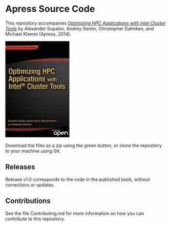 # Apress Source Code

This repository accompanies [*Optimizing HPC Applications with Intel Cluster Tools*](http://www.apress.com/9781430264965) by Alexander Supalov, Andrey  Semin, Christopher Dahnken, and Michael Klemm (Apress, 2014).

![Cover image](9781430264965.jpg)

Download the files as a zip using the green button, or clone the repository to your machine using Git.

## Releases

Release v1.0 corresponds to the code in the published book, without corrections or updates.

## Contributions

See the file Contributing.md for more information on how you can contribute to this repository.
